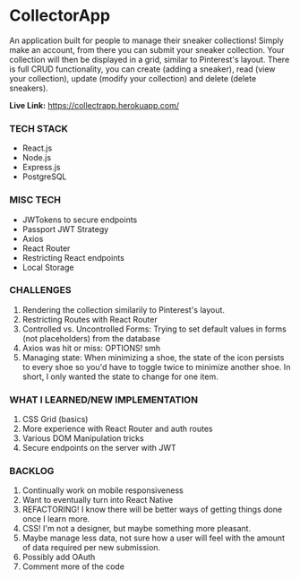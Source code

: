 # CollectorApp

An application built for people to manage their sneaker collections! Simply make an account, from there you can submit your sneaker collection. Your collection will then be displayed in a grid, similar to Pinterest's layout. There is full CRUD functionality, you can create (adding a sneaker), read (view your collection), update (modify your collection) and delete (delete sneakers).

**Live Link:** https://collectrapp.herokuapp.com/

### TECH STACK
* React.js
* Node.js
* Express.js
* PostgreSQL

### MISC TECH
* JWTokens to secure endpoints
* Passport JWT Strategy 
* Axios
* React Router
* Restricting React endpoints
* Local Storage

### CHALLENGES
1. Rendering the collection similarily to Pinterest's layout.
2. Restricting Routes with React Router
3. Controlled vs. Uncontrolled Forms: Trying to set default values in forms (not placeholders) from the database
4. Axios was hit or miss: OPTIONS! smh
5. Managing state: When minimizing a shoe, the state of the icon persists to every shoe so you'd have to toggle twice to minimize another shoe. In short, I only wanted the state to change for one item.

### WHAT I LEARNED/NEW IMPLEMENTATION
1. CSS Grid (basics)
2. More experience with React Router and auth routes
3. Various DOM Manipulation tricks
4. Secure endpoints on the server with JWT

### BACKLOG
1. Continually work on mobile responsiveness
2. Want to eventually turn into React Native
3. REFACTORING! I know there will be better ways of getting things done once I learn more.
4. CSS! I'm not a designer, but maybe something more pleasant.
5. Maybe manage less data, not sure how a user will feel with the amount of data required per new submission.
6. Possibly add OAuth
7. Comment more of the code
